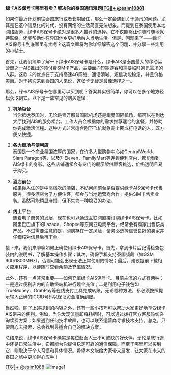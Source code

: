 **绿卡AIS保号卡哪里有卖？解决你的泰国通讯难题[[TG💪+ @esim1088](https://t.me/s/esim1088)]**

如果你最近计划前往泰国旅行或者长期居住，那么一定会遇到关于通讯的问题。尤其是在这个信息化的时代，没有网络的生活简直无法想象。而提到在泰国使用本地网络服务，绿卡AIS保号卡绝对是很多人推荐的选择。它不仅能够让你随时随地保持联络，还能帮助你在异国他乡更好地融入当地生活。但是，问题来了——绿卡AIS保号卡到底哪里有卖呢？这篇文章将为你详细解答这个问题，并分享一些实用的小贴士。

首先，让我们简单了解一下绿卡AIS保号卡是什么。绿卡AIS是泰国最大的移动运营商之一AIS推出的预付费SIM卡产品，主要面向短期游客和需要临时通讯需求的人群。这款卡的优点在于支持高速4G网络、通话清晰、短信功能稳定，并且价格实惠。对于初次来到泰国的人来说，这张卡无疑是最佳选择之一。

那么，绿卡AIS保号卡在哪里可以买到呢？答案其实很简单，你可以在多个地方轻松获取到它。以下是一些常见的购买途径：

1. **机场柜台**  
   当你抵达泰国时，无论是素万那普国际机场还是廊曼国际机场，都可以在到达大厅找到AIS的服务柜台。工作人员会根据你的需求推荐适合的套餐，并协助你完成激活流程。这种方式非常适合刚下飞机就急需上网或打电话的人，既方便又快捷。

2. **各大商场与便利店**  
   泰国是一个商业氛围浓厚的国家，在许多大型购物中心如CentralWorld、Siam Paragon等，以及7-Eleven、FamilyMart等连锁便利店内，都能看到AIS绿卡的身影。这些店铺通常会有专门的展示架供顾客挑选，价格透明且易于购买。

3. **酒店前台**  
   如果你入住的是中高档次的酒店，不妨问问前台是否提供绿卡AIS保号卡代售服务。很多酒店为了方便住客，都会与当地运营商合作，提供SIM卡售卖业务。虽然可能稍显麻烦，但不失为一种稳妥的办法。

4. **线上平台**  
   随着电子商务的发展，现在也可以通过互联网直接订购绿卡AIS保号卡。比如阿里巴巴旗下的Lazada、Shopee等东南亚电商平台，经常会有商家出售该类产品。不过需要注意的是，网购存在一定风险，请务必选择信誉良好的卖家并仔细核对信息后再下单。

接下来，我们来聊聊如何正确使用绿卡AIS保号卡。首先，拿到卡片后记得检查包装内的说明书，了解基本操作步骤；其次，确保手机支持泰国频段（如GSM 900/1800MHz），否则可能会出现无法正常使用的情况；最后，建议提前下载相关应用程序，以便随时查看余额及充值情况。

此外，还有一点非常重要——如何充值绿卡AIS保号卡。目前主流的方式有两种：一是通过便利店内的自助终端机进行现金充值；二是利用电子钱包如TrueMoney、GrabPay等在线支付工具完成转账。无论哪种方法，都必须按照提示输入正确的ICCID号码以保证资金准确到账。

当然啦，除了上述提到的内容之外，还有一些小技巧可以帮助大家更好地享受绿卡AIS带来的便利。例如，当你发现流量即将耗尽时，可以通过拨打官方客服热线咨询续费方案；如果遇到任何技术故障，也可以联系运营商寻求技术支持。总之，只要用心去探索，总会找到最适合自己的解决方案。

总结来说，绿卡AIS保号卡确实是每位赴泰人士不可或缺的好伙伴。无论是旅行途中还是日常生活中，它都能为你提供稳定可靠的通信保障。而至于哪里可以买到它，则取决于个人习惯和具体情况。希望本文能给大家带来启发，让大家在未来的泰国之旅中更加得心应手！  

[[TG💪+ @esim1088](https://t.me/s/esim1088) ![Image](https://i.postimg.cc/4NQfJmqS/Snipaste-2025-05-13-00-14-12.png)]
